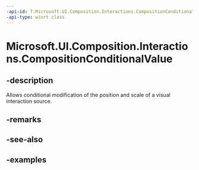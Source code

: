 ```yaml
---
-api-id: T:Microsoft.UI.Composition.Interactions.CompositionConditionalValue
-api-type: winrt class
---
```


<!-- Class syntax.
public class CompositionConditionalValue : CompositionObject, CompositionObject
-->

# Microsoft.UI.Composition.Interactions.CompositionConditionalValue

## -description
Allows conditional modification of the position and scale of a visual interaction source.

## -remarks

## -see-also

## -examples

